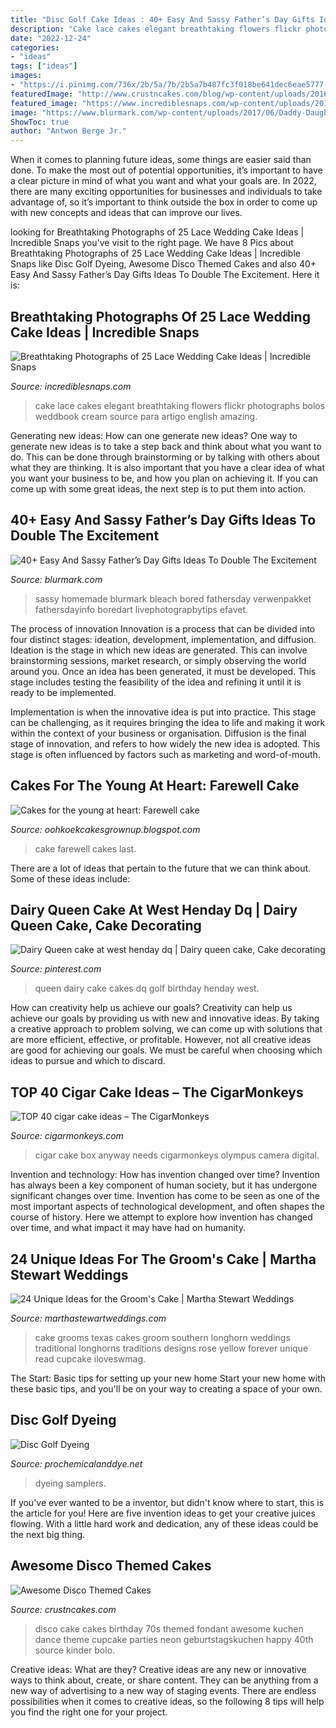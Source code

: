 ```yaml
---
title: "Disc Golf Cake Ideas : 40+ Easy And Sassy Father’s Day Gifts Ideas To Double The Excitement"
description: "Cake lace cakes elegant breathtaking flowers flickr photographs bolos weddbook cream source para artigo english amazing"
date: "2022-12-24"
categories:
- "ideas"
tags: ["ideas"]
images:
- "https://i.pinimg.com/736x/2b/5a/7b/2b5a7b487fc3f018be641dec6eae5777--queen-cakes-dairy-queen.jpg"
featuredImage: "http://www.crustncakes.com/blog/wp-content/uploads/2016/12/082e6effa7e9eaef40ff9b3b52e482ba.jpg"
featured_image: "https://www.incrediblesnaps.com/wp-content/uploads/2014/11/Lace-Wedding-Cakes-3.jpg"
image: "https://www.blurmark.com/wp-content/uploads/2017/06/Daddy-Daughter-Photo-Frame.jpg"
ShowToc: true
author: "Antwon Berge Jr."
---
```



When it comes to planning future ideas, some things are easier said than done. To make the most out of potential opportunities, it’s important to have a clear picture in mind of what you want and what your goals are. In 2022, there are many exciting opportunities for businesses and individuals to take advantage of, so it’s important to think outside the box in order to come up with new concepts and ideas that can improve our lives.

	

		
looking for Breathtaking Photographs of 25 Lace Wedding Cake Ideas | Incredible Snaps you've visit to the right page. We have 8 Pics about Breathtaking Photographs of 25 Lace Wedding Cake Ideas | Incredible Snaps like Disc Golf Dyeing, Awesome Disco Themed Cakes and also 40+ Easy And Sassy Father’s Day Gifts Ideas To Double The Excitement. Here it is:
		
    
## Breathtaking Photographs Of 25 Lace Wedding Cake Ideas | Incredible Snaps

<img loading=lazy src="https://www.incrediblesnaps.com/wp-content/uploads/2014/11/Lace-Wedding-Cakes-3.jpg" onerror="this.onerror=null;this.src='https://tse2.mm.bing.net/th?id=OIP.nSkqgVat4w-iWKp4c7WM2gHaLG&amp;pid=15.1';" alt="Breathtaking Photographs of 25 Lace Wedding Cake Ideas | Incredible Snaps">

_Source: incrediblesnaps.com_

>cake lace cakes elegant breathtaking flowers flickr photographs bolos weddbook cream source para artigo english amazing. 

	

Generating new ideas: How can one generate new ideas?
One way to generate new ideas is to take a step back and think about what you want to do. This can be done through brainstorming or by talking with others about what they are thinking. It is also important that you have a clear idea of what you want your business to be, and how you plan on achieving it. If you can come up with some great ideas, the next step is to put them into action.

    
## 40+ Easy And Sassy Father’s Day Gifts Ideas To Double The Excitement

<img loading=lazy src="https://www.blurmark.com/wp-content/uploads/2017/06/Daddy-Daughter-Photo-Frame.jpg" onerror="this.onerror=null;this.src='https://tse2.mm.bing.net/th?id=OIP.wayntZwxHz-c5keWKO1xygHaJ4&amp;pid=15.1';" alt="40+ Easy And Sassy Father’s Day Gifts Ideas To Double The Excitement">

_Source: blurmark.com_

>sassy homemade blurmark bleach bored fathersday verwenpakket fathersdayinfo boredart livephotograpbytips efavet. 

	

The process of innovation
Innovation is a process that can be divided into four distinct stages: ideation, development, implementation, and diffusion.
Ideation is the stage in which new ideas are generated. This can involve brainstorming sessions, market research, or simply observing the world around you. Once an idea has been generated, it must be developed. This stage includes testing the feasibility of the idea and refining it until it is ready to be implemented.

Implementation is when the innovative idea is put into practice. This stage can be challenging, as it requires bringing the idea to life and making it work within the context of your business or organisation. Diffusion is the final stage of innovation, and refers to how widely the new idea is adopted. This stage is often influenced by factors such as marketing and word-of-mouth.

    
## Cakes For The Young At Heart: Farewell Cake

<img loading=lazy src="https://4.bp.blogspot.com/-_r2IzPnTCGA/UAUNEairpxI/AAAAAAAAAFg/enlRJuDDN0U/s1600/last+day.jpg" onerror="this.onerror=null;this.src='https://tse2.mm.bing.net/th?id=OIP.pNitiK1GDa3xcAq8_sVSqQHaFj&amp;pid=15.1';" alt="Cakes for the young at heart: Farewell cake">

_Source: oohkoekcakesgrownup.blogspot.com_

>cake farewell cakes last. 

	

There are a lot of ideas that pertain to the future that we can think about. Some of these ideas include: 

    
## Dairy Queen Cake At West Henday Dq | Dairy Queen Cake, Cake Decorating

<img loading=lazy src="https://i.pinimg.com/736x/2b/5a/7b/2b5a7b487fc3f018be641dec6eae5777--queen-cakes-dairy-queen.jpg" onerror="this.onerror=null;this.src='https://tse2.mm.bing.net/th?id=OIP.BzU9h9uHZ9s_UjgH9eMfoAHaJ3&amp;pid=15.1';" alt="Dairy Queen cake at west henday dq | Dairy queen cake, Cake decorating">

_Source: pinterest.com_

>queen dairy cake cakes dq golf birthday henday west. 

	

How can creativity help us achieve our goals?
Creativity can help us achieve our goals by providing us with new and innovative ideas. By taking a creative approach to problem solving, we can come up with solutions that are more efficient, effective, or profitable. However, not all creative ideas are good for achieving our goals. We must be careful when choosing which ideas to pursue and which to discard.

    
## TOP 40 Cigar Cake Ideas – The CigarMonkeys

<img loading=lazy src="http://cigarmonkeys.com/wp-content/uploads/2019/06/cigar-cake-ideas-for-cigar-smokers-6.jpg" onerror="this.onerror=null;this.src='https://tse3.mm.bing.net/th?id=OIP.cRmYCDfmfLoAav_-9L7qrwHaJ4&amp;pid=15.1';" alt="TOP 40 cigar cake ideas – The CigarMonkeys">

_Source: cigarmonkeys.com_

>cigar cake box anyway needs cigarmonkeys olympus camera digital. 

	

Invention and technology: How has invention changed over time?
Invention has always been a key component of human society, but it has undergone significant changes over time. Invention has come to be seen as one of the most important aspects of technological development, and often shapes the course of history. Here we attempt to explore how invention has changed over time, and what impact it may have had on humanity.

    
## 24 Unique Ideas For The Groom&#039;s Cake | Martha Stewart Weddings

<img loading=lazy src="https://static.onecms.io/wp-content/uploads/sites/36/2015/05/19013509/grooms-cakes-dustin-meyer-02-0218.jpg" onerror="this.onerror=null;this.src='https://tse3.mm.bing.net/th?id=OIP.a6uTplD7UHTi94HKdIWyfQHaLH&amp;pid=15.1';" alt="24 Unique Ideas for the Groom&#039;s Cake | Martha Stewart Weddings">

_Source: marthastewartweddings.com_

>cake grooms texas cakes groom southern longhorn weddings traditional longhorns traditions designs rose yellow forever unique read cupcake iloveswmag. 

	

The Start: Basic tips for setting up your new home
Start your new home with these basic tips, and you'll be on your way to creating a space of your own.

    
## Disc Golf Dyeing

<img loading=lazy src="https://prochemicalanddye.net/media/extendware/ewimageopt/media/inline/32/9/beginners-disc-golf-dyeing-kit-3b4.jpg" onerror="this.onerror=null;this.src='https://tse3.mm.bing.net/th?id=OIP.KNPiM3LijLRcHHk4dkSS7AHaHQ&amp;pid=15.1';" alt="Disc Golf Dyeing">

_Source: prochemicalanddye.net_

>dyeing samplers. 

	

If you've ever wanted to be a inventor, but didn't know where to start, this is the article for you! Here are five invention ideas to get your creative juices flowing. With a little hard work and dedication, any of these ideas could be the next big thing.

    
## Awesome Disco Themed Cakes

<img loading=lazy src="http://www.crustncakes.com/blog/wp-content/uploads/2016/12/082e6effa7e9eaef40ff9b3b52e482ba.jpg" onerror="this.onerror=null;this.src='https://tse3.mm.bing.net/th?id=OIP.rWNjApPg_9oqprdQ979ceQHaKX&amp;pid=15.1';" alt="Awesome Disco Themed Cakes">

_Source: crustncakes.com_

>disco cake cakes birthday 70s themed fondant awesome kuchen dance theme cupcake parties neon geburtstagskuchen happy 40th source kinder bolo. 

	

Creative ideas: What are they?
Creative ideas are any new or innovative ways to think about, create, or share content. They can be anything from a new way of advertising to a new way of staging events. There are endless possibilities when it comes to creative ideas, so the following 8 tips will help you find the right one for your project.

